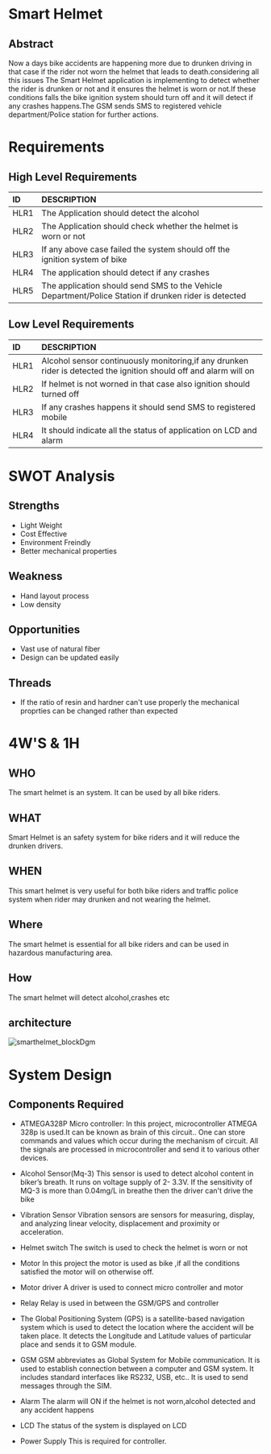 # Smart Helmet
## Abstract
Now a days bike accidents are happening more due to drunken driving in that case if the rider not worn the helmet that leads to death.considering all this issues
The Smart Helmet application is implementing to detect whether the rider is drunken or not and it ensures the helmet is worn or not.If these conditions falls the bike ignition system should turn off and it will detect if any crashes happens.The GSM sends SMS to registered vehicle department/Police station for further actions.
# Requirements
## High Level Requirements
|ID  |DESCRIPTION                                                        |
|:---|:------------------------------------------------------------------|
|HLR1|The Application should detect the alcohol|
|HLR2|The Application should check whether the helmet is worn or not|
|HLR3|If any above case failed the system should off the ignition system of bike|
|HLR4|The application should detect if any crashes|
|HLR5|The application should send SMS to the Vehicle Department/Police Station if drunken rider is detected|

## Low Level Requirements
 |ID  |DESCRIPTION                                                        |
 |:---|:------------------------------------------------------------------|
 |HLR1|Alcohol sensor continuously monitoring,if any drunken rider is detected the ignition should off and alarm will on|
 |HLR2|If helmet is not worned in that case also ignition should turned off|
 |HLR3|If any crashes happens it should send SMS to registered mobile|
 |HLR4|It should  indicate all the status of application on LCD and alarm|
 
 # SWOT Analysis
 ## Strengths
 * Light Weight
 * Cost Effective
 * Environment Freindly
 * Better mechanical properties
 ## Weakness
 * Hand layout process
 * Low density
 ## Opportunities
 * Vast use of natural fiber
 * Design can be updated easily
 ## Threads
 * If the ratio of resin and hardner can't use properly the mechanical proprties can be changed rather than expected
 # 4W'S & 1H
 ## WHO
 The smart helmet is an system. It can be used by all bike riders.
 ## WHAT
 Smart Helmet is an safety system for bike riders and it will reduce the drunken drivers.
 ## WHEN
 This smart helmet is very useful for both bike riders and traffic police system when rider may drunken and not wearing the helmet.
 ## Where
 The smart helmet is essential for all bike riders and can be used in hazardous manufacturing area.
 ## How
 The smart helmet will detect alcohol,crashes etc

 

 ## architecture

 
 ![smarthelmet_blockDgm](https://user-images.githubusercontent.com/98841253/154783698-a52a98ee-1a16-42c8-af46-edc88868af00.JPG)
 # System Design
 ## Components Required
 * ATMEGA328P Micro controller:
 In this project, microcontroller ATMEGA 328p is used.It can be known as brain of this 
circuit.. One can store commands and values which occur during the mechanism of circuit. 
All the signals are processed in microcontroller and send it to various other devices.
 
 * Alcohol Sensor(Mq-3)
 This sensor is used to detect alcohol content in biker’s breath. It runs on voltage supply of 2-
3.3V. If the sensitivity of MQ-3 is more than 0.04mg/L in breathe then the driver can't drive 
the bike
 * Vibration Sensor
 Vibration sensors are sensors for measuring, display, and analyzing linear velocity, 
displacement and proximity or acceleration.
 * Helmet switch
 The switch is used to check the helmet is worn or not
 * Motor
 In this project the motor is used as bike ,if all the conditions satisfied the motor will on otherwise off.
 * Motor driver
 A driver is used to connect micro controller and motor
 * Relay
 Relay is used in between the GSM/GPS and controller
 * The Global Positioning System (GPS) is a satellite-based navigation system which is used to 
detect the location where the accident will be taken place. It detects the Longitude and 
Latitude values of particular place and sends it to GSM module.

 * GSM
 GSM abbreviates as Global System for Mobile communication. It is used to establish 
connection between a computer and GSM system. It includes standard interfaces like RS232, 
USB, etc.. It is used to send messages through the SIM.
 * Alarm
 The alarm will ON if the helmet is not worn,alcohol detected and any accident happens
 * LCD
 The status of the system is displayed on LCD
 * Power Supply
 This is required for controller.

